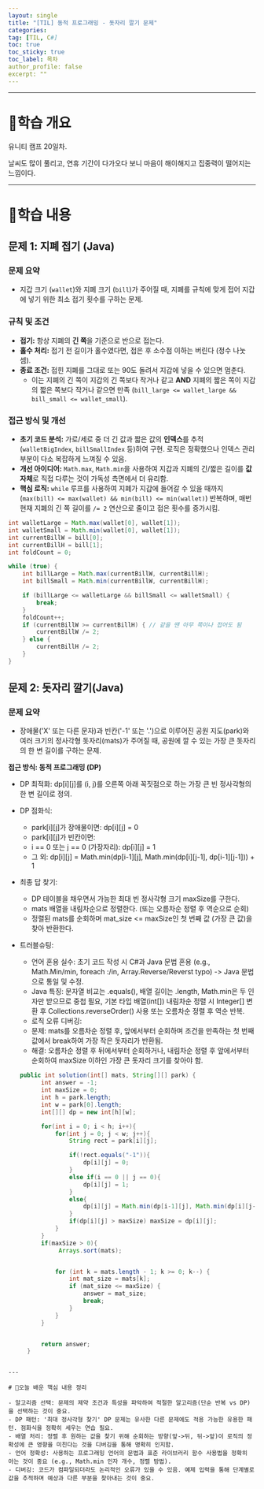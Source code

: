 ```yaml
---
layout: single
title: "[TIL] 동적 프로그래밍 - 돗자리 깔기 문제"
categories:
tag: [TIL, C#]
toc: true
toc_sticky: true
toc_label: 목차
author_profile: false
excerpt: ""
---
```


---

# 📕학습 개요

유니티 캠프 20일차.

날씨도 많이 풀리고, 연휴 기간이 다가오다 보니 마음이 해이해지고 집중력이 떨어지는 느낌이다.

---

# 📖학습 내용

## 문제 1: 지폐 접기 (Java)

### 문제 요약

- 지갑 크기 (`wallet`)와 지폐 크기 (`bill`)가 주어질 때, 지폐를 규칙에 맞게 접어 지갑에 넣기 위한 최소 접기 횟수를 구하는 문제.

### 규칙 및 조건

- **접기:** 항상 지폐의 **긴 쪽**을 기준으로 반으로 접는다.
- **홀수 처리:** 접기 전 길이가 홀수였다면, 접은 후 소수점 이하는 버린다 (정수 나눗셈).
- **종료 조건:** 접힌 지폐를 그대로 또는 90도 돌려서 지갑에 넣을 수 있으면 멈춘다.
  - 이는 지폐의 긴 쪽이 지갑의 긴 쪽보다 작거나 같고 **AND** 지폐의 짧은 쪽이 지갑의 짧은 쪽보다 작거나 같으면 만족 (`bill_large <= wallet_large && bill_small <= wallet_small`).

### 접근 방식 및 개선

- **초기 코드 분석:** 가로/세로 중 더 긴 값과 짧은 값의 **인덱스**를 추적 (`walletBigIndex`, `billSmallIndex` 등)하여 구현. 로직은 정확했으나 인덱스 관리 부분이 다소 복잡하게 느껴질 수 있음.
- **개선 아이디어:** `Math.max`, `Math.min`을 사용하여 지갑과 지폐의 긴/짧은 길이를 **값 자체**로 직접 다루는 것이 가독성 측면에서 더 유리함.
- **핵심 로직:** `while` 루프를 사용하여 지폐가 지갑에 들어갈 수 있을 때까지 (`max(bill) <= max(wallet) && min(bill) <= min(wallet)`) 반복하며, 매번 현재 지폐의 긴 쪽 길이를 `/= 2` 연산으로 줄이고 접은 횟수를 증가시킴.

```java
int walletLarge = Math.max(wallet[0], wallet[1]);
int walletSmall = Math.min(wallet[0], wallet[1]);
int currentBillW = bill[0];
int currentBillH = bill[1];
int foldCount = 0;

while (true) {
    int billLarge = Math.max(currentBillW, currentBillH);
    int billSmall = Math.min(currentBillW, currentBillH);

    if (billLarge <= walletLarge && billSmall <= walletSmall) {
        break;
    }
    foldCount++;
    if (currentBillW >= currentBillH) { // 같을 땐 아무 쪽이나 접어도 됨
        currentBillW /= 2;
    } else {
        currentBillH /= 2;
    }
}
```

## 문제 2: 돗자리 깔기(Java)

### 문제 요약

- 장애물('X' 또는 다른 문자)과 빈칸('-1' 또는 '.')으로 이루어진 공원 지도(park)와 여러 크기의 정사각형 돗자리(mats)가 주어질 때, 공원에 깔 수 있는 가장 큰 돗자리의 한 변 길이를 구하는 문제.

**접근 방식: 동적 프로그래밍 (DP)**

- DP 최적화: dp[i][j]를 (i, j)를 오른쪽 아래 꼭짓점으로 하는 가장 큰 빈 정사각형의 한 변 길이로 정의.
- DP 점화식:
  - park[i][j]가 장애물이면: dp[i][j] = 0
  - park[i][j]가 빈칸이면:
  - i == 0 또는 j == 0 (가장자리): dp[i][j] = 1
  - 그 외: dp[i][j] = Math.min(dp[i-1][j], Math.min(dp[i][j-1], dp[i-1][j-1])) + 1
- 최종 답 찾기:
  - DP 테이블을 채우면서 가능한 최대 빈 정사각형 크기 maxSize를 구한다.
  - mats 배열을 내림차순으로 정렬한다. (또는 오름차순 정렬 후 역순으로 순회)
  - 정렬된 mats를 순회하며 mat_size <= maxSize인 첫 번째 값 (가장 큰 값)을 찾아 반환한다.
- 트러블슈팅:

  - 언어 혼용 실수: 초기 코드 작성 시 C#과 Java 문법 혼용 (e.g., Math.Min/min, foreach :/in, Array.Reverse/Reverst typo) -> Java 문법으로 통일 및 수정.
  - Java 특징: 문자열 비교는 .equals(), 배열 길이는 .length, Math.min은 두 인자만 받으므로 중첩 필요, 기본 타입 배열(int[]) 내림차순 정렬 시 Integer[] 변환 후 Collections.reverseOrder() 사용 또는 오름차순 정렬 후 역순 반복.
  - 로직 오류 디버깅:
  - 문제: mats를 오름차순 정렬 후, 앞에서부터 순회하며 조건을 만족하는 첫 번째 값에서 break하여 가장 작은 돗자리가 반환됨.
  - 해결: 오름차순 정렬 후 뒤에서부터 순회하거나, 내림차순 정렬 후 앞에서부터 순회하여 maxSize 이하인 가장 큰 돗자리 크기를 찾아야 함.

  ```java
  public int solution(int[] mats, String[][] park) {
        int answer = -1;
        int maxSize = 0;
        int h = park.length;
        int w = park[0].length;
        int[][] dp = new int[h][w];

        for(int i = 0; i < h; i++){
            for(int j = 0; j < w; j++){
                String rect = park[i][j];

                if(!rect.equals("-1")){
                    dp[i][j] = 0;
                }
                else if(i == 0 || j == 0){
                    dp[i][j] = 1;
                }
                else{
                    dp[i][j] = Math.min(dp[i-1][j], Math.min(dp[i][j-1], dp[i-1][j-1])) + 1;
                }
                if(dp[i][j] > maxSize) maxSize = dp[i][j];
            }
        }
        if(maxSize > 0){
             Arrays.sort(mats);


            for (int k = mats.length - 1; k >= 0; k--) {
                int mat_size = mats[k];
                if (mat_size <= maxSize) {
                    answer = mat_size;
                    break;
                }
            }
        }


        return answer;
    }
  ```

```

---

# 🏁오늘 배운 핵심 내용 정리

- 알고리즘 선택: 문제의 제약 조건과 특성을 파악하여 적절한 알고리즘(단순 반복 vs DP)을 선택하는 것이 중요.
- DP 패턴: '최대 정사각형 찾기' DP 문제는 유사한 다른 문제에도 적용 가능한 유용한 패턴. 점화식을 정확히 세우는 연습 필요.
- 배열 처리: 정렬 후 원하는 값을 찾기 위해 순회하는 방향(앞->뒤, 뒤->앞)이 로직의 정확성에 큰 영향을 미친다는 것을 디버깅을 통해 명확히 인지함.
- 언어 정확성: 사용하는 프로그래밍 언어의 문법과 표준 라이브러리 함수 사용법을 정확히 아는 것이 중요 (e.g., Math.min 인자 개수, 정렬 방법).
- 디버깅: 코드가 컴파일되더라도 논리적인 오류가 있을 수 있음. 예제 입력을 통해 단계별로 값을 추적하며 예상과 다른 부분을 찾아내는 것이 중요.
```
